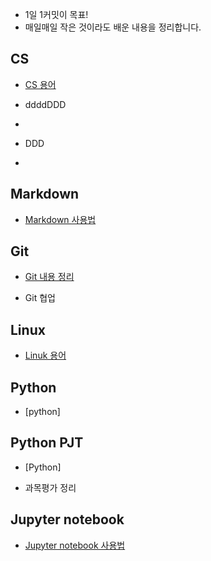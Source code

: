 * 1일 1커밋이 목표!
* 매일매일 작은 것이라도 배운 내용을 정리합니다.






## CS
* [CS 용어](https://github.com/puurib/TIL/blob/master/CS/CS.md)

* ddddDDD

* 

* DDD

* 

## Markdown
* [Markdown 사용법](https://github.com/puurib/TIL/blob/master/Markdown/Markdown.md)





## Git
* [Git 내용 정리](https://github.com/puurib/TIL/blob/master/Git/Git.md)

* Git 협업





## Linux
* [Linuk 용어](https://github.com/puurib/TIL/blob/master/Linux/Linux%20%EC%9A%A9%EC%96%B4.md)





## Python

* [python]



## Python PJT

* [Python]

* 과목평가 정리





## Jupyter notebook
* [Jupyter notebook 사용법](https://github.com/puurib/TIL/blob/master/Jupyter%20notebook/Jupyter%20notebook.md)





